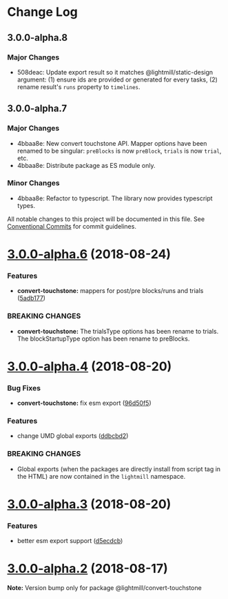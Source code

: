 # Change Log

## 3.0.0-alpha.8

### Major Changes

- 508deac: Update export result so it matches @lightmill/static-design argument: (1) ensure ids are provided or generated for every tasks, (2) rename result's `runs` property to `timelines`.

## 3.0.0-alpha.7

### Major Changes

- 4bbaa8e: New convert touchstone API. Mapper options have been renamed to be singular: `preBlocks` is now `preBlock`, `trials` is now `trial`, etc.
- 4bbaa8e: Distribute package as ES module only.

### Minor Changes

- 4bbaa8e: Refactor to typescript. The library now provides typescript types.

All notable changes to this project will be documented in this file.
See [Conventional Commits](https://conventionalcommits.org) for commit guidelines.

<a name="3.0.0-alpha.6"></a>

# [3.0.0-alpha.6](https://github.com/QuentinRoy/lightmill-js/compare/v3.0.0-alpha.5...v3.0.0-alpha.6) (2018-08-24)

### Features

- **convert-touchstone:** mappers for post/pre blocks/runs and trials ([5adb177](https://github.com/QuentinRoy/lightmill-js/commit/5adb177))

### BREAKING CHANGES

- **convert-touchstone:** The trialsType options has been rename to trials. The blockStartupType option has been rename to preBlocks.

<a name="3.0.0-alpha.4"></a>

# [3.0.0-alpha.4](https://github.com/QuentinRoy/lightmill-js/compare/v3.0.0-alpha.3...v3.0.0-alpha.4) (2018-08-20)

### Bug Fixes

- **convert-touchstone:** fix esm export ([96d50f5](https://github.com/QuentinRoy/lightmill-js/commit/96d50f5))

### Features

- change UMD global exports ([ddbcbd2](https://github.com/QuentinRoy/lightmill-js/commit/ddbcbd2))

### BREAKING CHANGES

- Global exports (when the packages are directly install from script tag in the HTML) are now contained in the `lightmill` namespace.

<a name="3.0.0-alpha.3"></a>

# [3.0.0-alpha.3](https://github.com/QuentinRoy/lightmill-js/compare/v3.0.0-alpha.2...v3.0.0-alpha.3) (2018-08-20)

### Features

- better esm export support ([d5ecdcb](https://github.com/QuentinRoy/lightmill-js/commit/d5ecdcb))

<a name="3.0.0-alpha.2"></a>

# [3.0.0-alpha.2](https://github.com/QuentinRoy/lightmill-js/compare/v3.0.0-alpha.1...v3.0.0-alpha.2) (2018-08-17)

**Note:** Version bump only for package @lightmill/convert-touchstone
